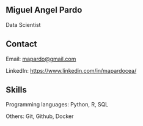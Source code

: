 ## Miguel Angel Pardo
Data Scientist

## Contact
Email: mapardo@gmail.com

LinkedIn: https://www.linkedin.com/in/mapardocea/

## Skills
Programming languages: Python, R, SQL

Others: Git, Github, Docker

<!--
**mapardo-lab/mapardo-lab** is a ✨ _special_ ✨ repository because its `README.md` (this file) appears on your GitHub profile.

Here are some ideas to get you started:

- 🔭 I’m currently working on ...
- 🌱 I’m currently learning ...
- 👯 I’m looking to collaborate on ...
- 🤔 I’m looking for help with ...
- 💬 Ask me about ...
- 📫 How to reach me: ...
- 😄 Pronouns: ...
- ⚡ Fun fact: ...
-->
